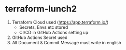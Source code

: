 # terraform-lunch2

1. Terraform Cloud used (https://app.terraform.io/)
   - Secrets, Envs etc stored
   - CI/CD in GitHub Actions setting up
1. GitHub Actions Secret used
1. All Document & Commit Message must write in english

